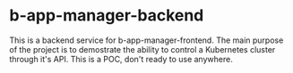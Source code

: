# b-app-manager-backend

This is a backend service for b-app-manager-frontend. The main purpose of the project is to demostrate the ability to control a Kubernetes cluster through it's API. This is a POC, don't ready to use anywhere.